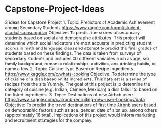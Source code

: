 # Capstone-Project-Ideas
3 ideas for Capstone Project
	1. Topic: Predictors of Academic Achievement among Secondary Students https://www.kaggle.com/uciml/student-alcohol-consumption
	Objective: To predict the scores of secondary students based on social and demographic attributes.
	This project will determine which social indicators are most accurate in predicting student scores in math and language class and attempt to predict the final grades of students based on these findings. The data is taken from surveys of secondary students and includes 30 different variables such as age, sex, family background, romantic relationships, activities, and drinking habits, to name a few.
	2. Topic: Cuisine Type Based on Recipe Ingredients
	 https://www.kaggle.com/c/whats-cooking
	Objective: To determine the type of cuisine of a dish based on its ingredients.
	This data set is a series of recipes from the site Yummly. The goal of this project is to determine the category of cuisine (e.g. Indian, Chinese, Mexican) a dish falls into based on the listed ingredients. 
	3. Topic: Destinations of new Airbnb users 
	https://www.kaggle.com/c/airbnb-recruiting-new-user-bookings/data
Objective: To predict the travel destinations of first time Airbnb users based on demographic factors such as age, gender, date of sign up, among others (approximately 16 total). Implications of this project would inform marketing and recruitment strategies for the company.
